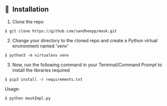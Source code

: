## 🚀&nbsp; Installation
1. Clone the repo
```
$ git clone https://github.com/sandheepp/mask.git
```

2. Change your directory to the cloned repo and create a Python virtual environment named 'venv'
```
$ python3 -m virtualenv venv
```

3. Now, run the following command in your Terminal/Command Prompt to install the libraries required
```
$ pip3 install -r requirements.txt
```


Usage:

```
$ python maskImpl.py
```
